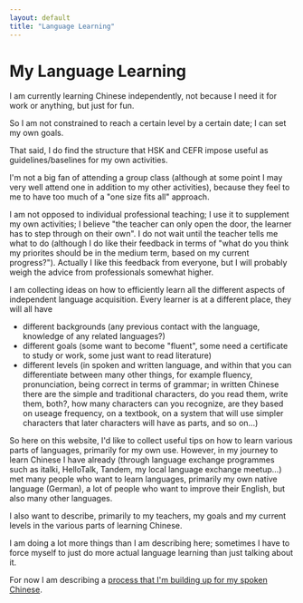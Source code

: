 ```yaml
---
layout: default
title: "Language Learning"
---
```

# My Language Learning

I am currently learning Chinese independently, not because I need it for work or anything, but just for fun.

So I am not constrained to reach a certain level by a certain date; I can set my own goals.

That said, I do find the structure that HSK and CEFR impose useful as guidelines/baselines for my own activities.

I'm not a big fan of attending a group class (although at some point I may very well attend one in addition to my other activities), because they feel to me to have too much of a "one size fits all" approach.

I am not opposed to individual professional teaching; I use it to supplement my own activities; I believe "the teacher can only open the door, the learner has to step through on their own". I do not wait until the teacher tells me what to do (although I do like their feedback in terms of "what do you think my priorites should be in the medium term, based on my current progress?").  Actually I like this feedback from everyone, but I will probably weigh the advice from professionals somewhat higher.

I am collecting ideas on how to efficiently learn all the different aspects of independent language acquisition.
Every learner is at a different place, they will all have
* different backgrounds (any previous contact with the language, knowledge of any related languages?)
* different goals (some want to become "fluent", some need a certificate to study or work, some just want to read literature)
* different levels (in spoken and written language, and within that you can differentiate between many other things, for example fluency, pronunciation, being correct in terms of grammar; in written Chinese there are the simple and traditional characters, do you read them, write them, both?, how many characters can you recognize, are they based on useage frequency, on a textbook, on a system that will use simpler characters that later characters will have as parts, and so on...)

So here on this website, I'd like to collect useful tips on how to learn various parts of languages, primarily for my own use. However, in my journey to learn Chinese I have already (through language exchange programmes such as italki, HelloTalk, Tandem, my local language exchange meetup...) met many people who want to learn languages, primarily my own native language (German), a lot of people who want to improve their English, but also many other languages.

I also want to describe, primarily to my teachers, my goals and my current levels in the various parts of learning Chinese.

I am doing a lot more things than I am describing here; sometimes I have to force myself to just do more actual language learning than just talking about it.

For now I am describing a [process that I'm building up for my spoken Chinese](lamp-overview).
